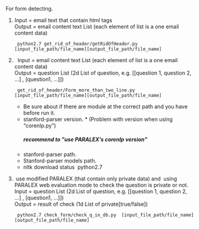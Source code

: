 For form detecting.

1. 
	Input = email text that contain html tags<br>
	Output = email content text List (each element of list is a one email content data)

	    python2.7 get_rid_of_header/getRidOfHeader.py [input_file_path/file_name][output_file_path/file_name]

2.   Input = email content text List (each element of list is a one email content data) <br>
    Output = question List (2d List of question, e.g. [[question 1, question 2, …] , [question1, …]]) <br>
    
        get_rid_of_header/Form_more_than_two_line.py [input_file_path/file_name][output_file_path/file_name]
    
    -  Be sure about if there are module at the correct path and you have before run it.
    - stanford-parser version. *   (Problem with version when using “corenlp.py”) <br>
        ##### recommend to "use PARALEX’s corenlp version"  ####
    -  stanford-parser path.       
    - Stanford-parser models path.        
    - nltk download status  python2.7 
    
    

3.  use modified PARALEX (that contain only private data) and  using PARALEX web evaluation mode to check the question is private or not. <br>
    Input = question List (2d List of question, e.g. [[question 1, question 2, …] , [question1, …]]) <br>
    Output = result of check (1d List of private[true/false])  
    
        python2.7 check_form/check_q_in_db.py  [input_file_path/file_name][output_file_path/file_name]
